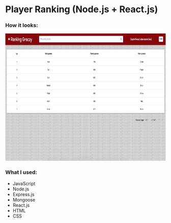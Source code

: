 # **Player Ranking (Node.js + React.js)**

### How it looks:

<img src="https://github.com/DenisGrishkevich/PlayerRanking/blob/main/public/Screenshot.png" data-canonical-src="https://github.com/DenisGrishkevich/PlayerRanking/blob/main/public/Screenshot.png" width="867" height="400" />

### **What I used:**
- JavaScript
- Node.js
- Express.js
- Mongoose
- React.js
- HTML
- CSS

